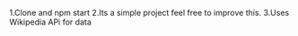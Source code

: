 1.Clone and npm start
2.Its a simple project feel free to improve this.
3.Uses Wikipedia APi for data
